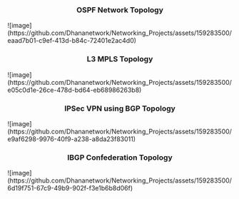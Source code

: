  <h3 align="center">OSPF Network Topology </h3>
![image](https://github.com/Dhananetwork/Networking_Projects/assets/159283500/eaad7b01-c9ef-413d-b84c-72401e2ac4d0)

 <h3 align="center">L3 MPLS Topology </h3>
 ![image](https://github.com/Dhananetwork/Networking_Projects/assets/159283500/e05c0d1e-26ce-478d-bd64-eb68986263b8)

 <h3 align="center">IPSec VPN using BGP Topology </h3>
  ![image](https://github.com/Dhananetwork/Networking_Projects/assets/159283500/e9af6298-9976-40f9-a238-a8da23f83011)

 <h3 align="center"> IBGP Confederation Topology </h3>
 ![image](https://github.com/Dhananetwork/Networking_Projects/assets/159283500/6d19f751-67c9-49b9-902f-f3e1b6b8d06f)









